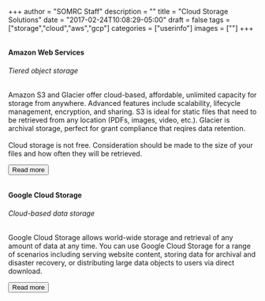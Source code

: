 +++
author = "SOMRC Staff"
description = ""
title = "Cloud Storage Solutions"
date = "2017-02-24T10:08:29-05:00"
draft = false
tags = ["storage","cloud","aws","gcp"]
categories = ["userinfo"]
images = [""]
+++

<div class="card-group" style="margin-top:2rem;">
  <div class="card">
    <div class="card-block">
    <h4 class="card-title">Amazon Web Services</h4>
    <h6 class="card-subtitle mb-2 text-muted">Tiered object storage</h6>
    <p class="card-text">
      Amazon S3 and Glacier offer cloud-based, affordable, unlimited capacity for storage from anywhere. Advanced
      features include scalability, lifecycle management, encryption, and sharing. S3 is ideal for static files that
      need to be retrieved from any location (PDFs, images, video, etc.). Glacier is archival storage, perfect for
      grant compliance that reqires data retention.
    <br /><br />
      Cloud storage is not free. Consideration should be made to the size of your files and how often they will
      be retrieved.
    </p>
    <a href="https://aws.amazon.com/s3/" target="_new" class="card-link"><button class="btn btn-warning">Read more</button></a>
  </div>
</div>

<div class="card-group" style="margin-top:2rem;">
  <div class="card">
    <div class="card-block">
    <h4 class="card-title">Google Cloud Storage</h4>
    <h6 class="card-subtitle mb-2 text-muted">Cloud-based data storage</h6>
    <p class="card-text">
      Google Cloud Storage allows world-wide storage and retrieval of any amount of data at any time. You can use Google Cloud Storage for a range of scenarios including serving website content, storing data for archival and disaster recovery, or distributing large data objects to users via direct download.
    </p>
    <a href="https://cloud.google.com/storage/" target="_new" class="card-link"><button class="btn btn-warning">Read more</button></a>
  </div>
</div>
